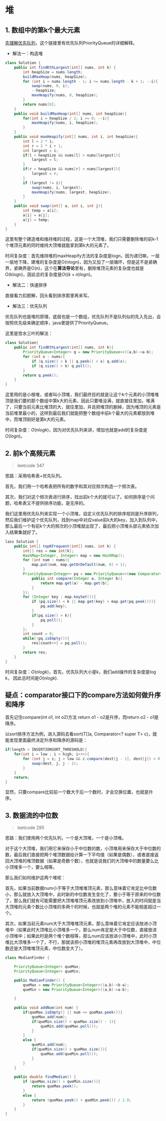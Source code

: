 # 堆

## 1. 数组中的第k个最大元素

[先理解优先队列](https://javabetter.cn/collection/PriorityQueue.html)，这个链接里有优先队列PriorityQueue的详细解释。

* 解法一：构造堆

```java
class Solution {
    public int findKthLargest(int[] nums, int k) {
        int heapSize = nums.length;
        buildMaxHeap(nums, heapSize);
        for (int i = nums.length - 1; i >= nums.length - k + 1; --i){
            swap(nums, 0, i);
            --heapSize;
            maxHeapify(nums, 0, heapSize);
        }
        return nums[0];
    }
    public void buildMaxHeap(int[] nums, int heapSize){
        for(int i = heapSize / 2; i >= 0; --i){
            maxHeapify(nums, i, heapSize);
        }
    }
    public void maxHeapify(int[] nums, int i, int heapSize){
        int l = 2 * i;
        int r = 2 * i + 1;
        int largest = i;
        if(l < heapSize && nums[l] > nums[largest]){
            largest = l;
        }
        if(r < heapSize && nums[r] > nums[largest]){
            largest = r;
        }
        if (largest != i){
            swap(nums, i, largest);
            maxHeapify(nums, largest, heapSize);
        }
    }
    public void swap(int[] a, int i, int j){
        int temp = a[i];
        a[i] = a[j];
        a[j] = temp;
    }
}
```

这里有整个建造堆和维持堆的过程，这是一个大顶堆，我们只需要删除堆的前k-1个堆顶元素的同时维持大顶堆就能拿到第k大的元素了。

时间复杂度：首先维持堆的maxHeapify方法的复杂度是logn，因为递归嘛，一层一层地下降，建堆的复杂度是O(nlogn)，因为又加了一层循环，但是这不是紧确界，紧确界是O(n)，这个在**算法导论**里有，删除堆顶元素的复杂度也就是O(klogn)，因此总的复杂度是$O((k + n)logn)$。

* 解法二：快速排序

直接看力扣题解，回头看到排序那里再来写。

* 解法三：优先队列

优先队列也是堆的原理，底层也是一个数组，优先队列不是队列似的先入先出，会按照优先级来确定顺序，java里提供了PriorityQueue。

这里是宫水三叶的解法：

```java
class Solution{
    public int findKthLargest(int[] nums, int k){
        PriorityQueue<Integer> q = new PriorityQueue<>((a,b)->a-b);
        for (int x : nums){
            if (q.size() < k || q.peek() < x) q.add(x);
            if (q.size() > k) q.poll();
        }
        return q.peek();
    }
}
```
这里用的是小根堆，或者叫小顶堆，我们最终目的就是让这个k个元素的小顶堆堆顶是我们要的那个数组中第k大的元素，因此只要堆没满，就直接往里加，堆满了，只要当前元素比堆顶的大，就往里加，并且把堆顶的删掉，因为堆顶的元素是当前堆里最小的，这样到最后我们就能把整个数组中前k个最大的元素都放到堆中，而堆顶刚好是第k大的元素。

时间复杂度：$O(nlogk)$，因为对优先队列来讲，增加也就是add的复杂度是$O(logn)$。

## 2. 前k个高频元素

>leetcode 347

思路：采用哈希表+优先队列。

首先，我们用一个哈希表把所有的数字和其对应频次构造一个频次表。

其次，我们对这个频次表进行排序，找出前k个大的就可以了。如何排序是个问题，哈希表又不提供排序功能，是无序的。

我们这里用优先队列来实现一个小顶堆，自定义优先队列的排序规则是升序排列，然后我们维护这个优先队列，找到map中对应value前k大的key，加入到队列中，那么最后一个有前k个大的频次的小顶堆就出现了，最后把小顶堆头部元素依次加入结果集就好了。

```java
lass Solution {
    public int[] topKFrequent(int[] nums, int k) {
        int[] res = new int[k];
        HashMap<Integer, Integer> map = new HashMap();
        for (int num : nums){
            map.put(num, map.getOrDefault(num, 0) + 1);
        }
        PriorityQueue<Integer> pq = new PriorityQueue<>(new Comparator<Integer>(){
            public int compare(Integer a, Integer b){
                return map.get(a) - map.get(b);
            }
        });
        for (Integer key : map.keySet()){
            if (pq.size() < k || map.get(key) > map.get(pq.peek())){
                pq.add(key);
            }
            if(pq.size() > k){
                pq.poll();
            }
        };
        int count = 0;
        while(!pq.isEmpty()){
            res[count++] = pq.poll();
        }
        return res;
    }
}
```
时间复杂度：$O(nlogk)$，首先，优先队列大小是k，我们add操作的复杂度是log k， 因此总时间是$O(nlogk)$.



## 疑点：comparator接口下的compare方法如何做升序和降序

首先记住compare(int o1, int o2)方法 return o1 - o2是升序，而return o2 - o1是降序。

以sort排序方法为例，进入源码去看sort(T[]a, Comparator<? super T> c)，就能发现里面最终决定升序和降序的源码是：

```java
if(length < INSERTIONSORT_THRESHOLD){
    for(int i = low ; i < high; i++>){
        for (int j = i; j > low && c.compare(dest[j - 1], dest[j]) > 0; j--){
            swap(dest, j, j - 1);
        }
    }
    return;
}
```

显然，只要compare比较前一个数大于后一个数时，才会交换位置，也就是升序。

## 3. 数据流的中位数

>leetcode 295

思路：我们使用两个优先队列，一个是大顶堆，一个是小顶堆。

对于这个大顶堆，我们用它来保存小于中位数的数，小顶堆用来保存大于中位数的数，最后我们直接把两个堆顶数据给计算一下平均值（如果是偶数），或者直接返回大顶堆的堆顶数据（如果是奇数个数），也就是说我们的大顶堆中的数量要么比小顶堆多一个，要么相等。

那么我们如何维护这两个堆呢：

首先，如果当前数据num小于等于大顶堆堆顶元素，那么意味着它肯定比中位数小，那么就放入大顶堆中，此时新的中位数发生变化了，要小于等于原来的中位数了，那么我们就有可能需要把大顶堆堆顶元素改放到小顶堆中，放入的时间就是当大顶堆的元素个数比小顶堆的多两个的时候，也就是两个堆的元素不能相差超过一个。

其次，如果当前元素num大于大顶堆堆顶元素，那么意味着它肯定应该放进小顶堆中（如果此时大顶堆比小顶堆多一个，那么num肯定是大于中位数，直接放进小顶堆中；如果此时是两个堆个数相等，那么num应该放进小顶堆中，此时小顶堆比大顶堆多一个了，不行，那就该把小顶堆的堆顶元素再改放到大顶堆中，中位数还是大顶堆堆顶元素，中位数变大了）。

```java
class MedianFinder {

    PriorityQueue<Integer> queMax;
    PriorityQueue<Integer> queMin;

    public MedianFinder() {
        queMax = new PriorityQueue<Integer>((a,b)->b-a);
        queMin = new PriorityQueue<Integer>((a,b)->a-b);

    }
    
    public void addNum(int num) {
        if(queMax.isEmpty() || num <= queMax.peek()){
            queMax.add(num);
            if(queMin.size() < queMax.size() - 1){
                queMin.add(queMax.poll());
            }
        }
        else {
            queMin.add(num);
            if(queMin.size() > queMax.size()){
                queMax.add(queMin.poll());
            }
        }
    }
    
    public double findMedian() {
        if (queMax.size() > queMin.size()){
            return queMax.peek();
        }
        else {
            return (queMax.peek() + queMin.peek()) / 2.0;
        }
    }
}
```





